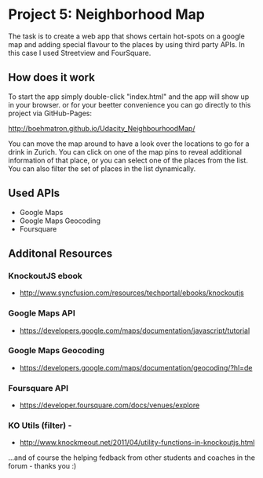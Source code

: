 # Project 5: Neighborhood Map

The task is to create a web app that shows certain hot-spots on a google map and adding special flavour to the places by using third party APIs. In this case I used Streetview and FourSquare.

## How does it work

To start the app simply double-click "index.html" and the app will show up in your browser.
or for your beetter convenience you can go directly to this project via GitHub-Pages:

http://boehmatron.github.io/Udacity_NeighbourhoodMap/

You can move the map around to have a look over the locations to go for a drink in Zurich.
You can click on one of the map pins to reveal additional information of that place, or you can select one of the places from the list.
You can also filter the set of places in the list dynamically.


## Used APIs 
* Google Maps
* Google Maps Geocoding
* Foursquare

## Additonal Resources

### KnockoutJS ebook
* http://www.syncfusion.com/resources/techportal/ebooks/knockoutjs

### Google Maps API
* https://developers.google.com/maps/documentation/javascript/tutorial

### Google Maps Geocoding
* https://developers.google.com/maps/documentation/geocoding/?hl=de

### Foursquare API
* https://developer.foursquare.com/docs/venues/explore

### KO Utils (filter) -
* http://www.knockmeout.net/2011/04/utility-functions-in-knockoutjs.html

...and of course the helping fedback from other students and coaches in the forum - thanks you :)
